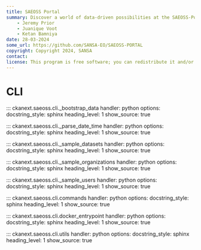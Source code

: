 ```yaml
---
title: SAEOSS Portal
summary: Discover a world of data-driven possibilities at the SAEOSS-Portal, where information converges to empower data sharing and decision-making.
    - Jeremy Prior
    - Juanique Voot
    - Ketan Bamniya
date: 28-03-2024
some_url: https://github.com/SANSA-EO/SAEOSS-PORTAL
copyright: Copyright 2024, SANSA
contact:
license: This program is free software; you can redistribute it and/or modify it under the terms of the GNU Affero General Public License as published by the Free Software Foundation; either version 3 of the License, or (at your option) any later version.
---
```


# CLI

::: ckanext.saeoss.cli._bootstrap_data
    handler: python
    options:
        docstring_style: sphinx
        heading_level: 1
        show_source: true



::: ckanext.saeoss.cli._parse_date_time
    handler: python
    options:
        docstring_style: sphinx
        heading_level: 1
        show_source: true



::: ckanext.saeoss.cli._sample_datasets
    handler: python
    options:
        docstring_style: sphinx
        heading_level: 1
        show_source: true


::: ckanext.saeoss.cli._sample_organizations
    handler: python
    options:
        docstring_style: sphinx
        heading_level: 1
        show_source: true


::: ckanext.saeoss.cli._sample_users
    handler: python
    options:
        docstring_style: sphinx
        heading_level: 1
        show_source: true


::: ckanext.saeoss.cli.commands
    handler: python
    options:
        docstring_style: sphinx
        heading_level: 1
        show_source: true


::: ckanext.saeoss.cli.docker_entrypoint
    handler: python
    options:
        docstring_style: sphinx
        heading_level: 1
        show_source: true


::: ckanext.saeoss.cli.utils
    handler: python
    options:
        docstring_style: sphinx
        heading_level: 1
        show_source: true
